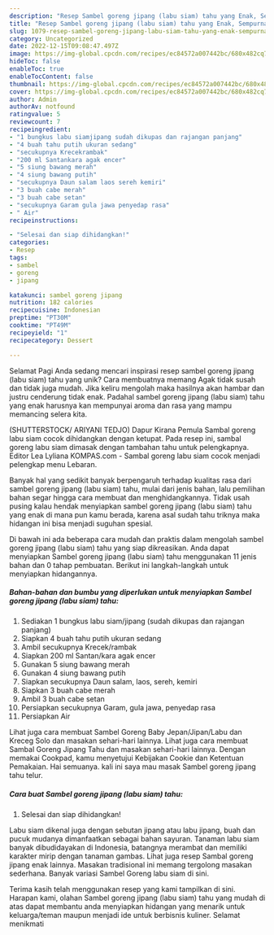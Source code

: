 ```yaml
---
description: "Resep Sambel goreng jipang (labu siam) tahu yang Enak, Sempurna"
title: "Resep Sambel goreng jipang (labu siam) tahu yang Enak, Sempurna"
slug: 1079-resep-sambel-goreng-jipang-labu-siam-tahu-yang-enak-sempurna
category: Uncategorized
date: 2022-12-15T09:08:47.497Z
image: https://img-global.cpcdn.com/recipes/ec84572a007442bc/680x482cq70/sambel-goreng-jipang-labu-siam-tahu-foto-resep-utama.jpg
hideToc: false
enableToc: true
enableTocContent: false
thumbnail: https://img-global.cpcdn.com/recipes/ec84572a007442bc/680x482cq70/sambel-goreng-jipang-labu-siam-tahu-foto-resep-utama.jpg
cover: https://img-global.cpcdn.com/recipes/ec84572a007442bc/680x482cq70/sambel-goreng-jipang-labu-siam-tahu-foto-resep-utama.jpg
author: Admin
authorAv: notfound
ratingvalue: 5
reviewcount: 7
recipeingredient:
- "1 bungkus labu siamjipang sudah dikupas dan rajangan panjang"
- "4 buah tahu putih ukuran sedang"
- "secukupnya Krecekrambak"
- "200 ml Santankara agak encer"
- "5 siung bawang merah"
- "4 siung bawang putih"
- "secukupnya Daun salam laos sereh kemiri"
- "3 buah cabe merah"
- "3 buah cabe setan"
- "secukupnya Garam gula jawa penyedap rasa"
- " Air"
recipeinstructions:

- "Selesai dan siap dihidangkan!"
categories:
- Resep
tags:
- sambel
- goreng
- jipang

katakunci: sambel goreng jipang 
nutrition: 182 calories
recipecuisine: Indonesian
preptime: "PT30M"
cooktime: "PT49M"
recipeyield: "1"
recipecategory: Dessert

---
```



Selamat Pagi Anda sedang mencari inspirasi resep sambel goreng jipang (labu siam) tahu yang unik? Cara membuatnya memang Agak tidak susah dan tidak juga mudah. Jika keliru mengolah maka hasilnya akan hambar dan justru cenderung tidak enak. Padahal sambel goreng jipang (labu siam) tahu yang enak harusnya kan mempunyai aroma dan rasa yang mampu memancing selera kita.


(SHUTTERSTOCK/ ARIYANI TEDJO) Dapur Kirana Pemula Sambal goreng labu siam cocok dihidangkan dengan ketupat. Pada resep ini, sambal goreng labu siam dimasak dengan tambahan tahu untuk pelengkapnya. Editor Lea Lyliana KOMPAS.com - Sambal goreng labu siam cocok menjadi pelengkap menu Lebaran.

Banyak hal yang sedikit banyak berpengaruh terhadap kualitas rasa dari sambel goreng jipang (labu siam) tahu, mulai dari jenis bahan, lalu pemilihan bahan segar hingga cara membuat dan menghidangkannya. Tidak usah pusing kalau hendak menyiapkan sambel goreng jipang (labu siam) tahu yang enak di mana pun kamu berada, karena asal sudah tahu triknya maka hidangan ini bisa menjadi suguhan spesial.


Di bawah ini ada beberapa cara mudah dan praktis dalam mengolah sambel goreng jipang (labu siam) tahu yang siap dikreasikan. Anda dapat menyiapkan Sambel goreng jipang (labu siam) tahu menggunakan 11 jenis bahan dan 0 tahap pembuatan. Berikut ini langkah-langkah untuk menyiapkan hidangannya.

<!--inarticleads1-->

##### Bahan-bahan dan bumbu yang diperlukan untuk menyiapkan Sambel goreng jipang (labu siam) tahu:

1. Sediakan 1 bungkus labu siam/jipang (sudah dikupas dan rajangan panjang)
1. Siapkan 4 buah tahu putih ukuran sedang
1. Ambil secukupnya Krecek/rambak
1. Siapkan 200 ml Santan/kara agak encer
1. Gunakan 5 siung bawang merah
1. Gunakan 4 siung bawang putih
1. Siapkan secukupnya Daun salam, laos, sereh, kemiri
1. Siapkan 3 buah cabe merah
1. Ambil 3 buah cabe setan
1. Persiapkan secukupnya Garam, gula jawa, penyedap rasa
1. Persiapkan  Air


Lihat juga cara membuat Sambel Goreng Baby Jepan/Jipan/Labu dan Kreceg Solo dan masakan sehari-hari lainnya. Lihat juga cara membuat Sambal Goreng Jipang Tahu dan masakan sehari-hari lainnya. Dengan memakai Cookpad, kamu menyetujui Kebijakan Cookie dan Ketentuan Pemakaian. Hai semuanya. kali ini saya mau masak Sambel goreng jipang tahu telur. 

<!--inarticleads2-->

##### Cara buat Sambel goreng jipang (labu siam) tahu:


1. Selesai dan siap dihidangkan!

Labu siam dikenal juga dengan sebutan jipang atau labu jipang, buah dan pucuk mudanya dimanfaatkan sebagai bahan sayuran. Tanaman labu siam banyak dibudidayakan di Indonesia, batangnya merambat dan memiliki karakter mirip dengan tanaman gambas. Lihat juga resep Sambal goreng jipang enak lainnya. Masakan tradisional ini memang tergolong masakan sederhana. Banyak variasi Sambel Goreng labu siam di sini. 

Terima kasih telah menggunakan resep yang kami tampilkan di sini. Harapan kami, olahan Sambel goreng jipang (labu siam) tahu yang mudah di atas dapat membantu anda menyiapkan hidangan yang menarik untuk keluarga/teman maupun menjadi ide untuk berbisnis kuliner. Selamat menikmati

